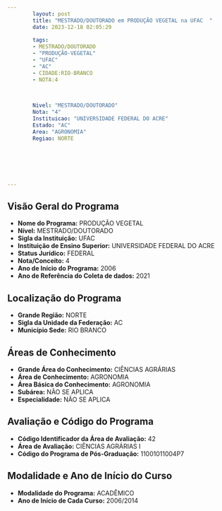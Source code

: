 ```yaml
---
        layout: post
        title: "MESTRADO/DOUTORADO em PRODUÇÃO VEGETAL na UFAC  "
        date: 2023-12-18 02:05:29
     
        tags:
        - MESTRADO/DOUTORADO
        - "PRODUÇÃO-VEGETAL"
        - "UFAC"
        - "AC"
        - CIDADE:RIO-BRANCO
        - NOTA:4
        
       

        Nivel: "MESTRADO/DOUTORADO"
        Nota: "4"
        Instituicao: "UNIVERSIDADE FEDERAL DO ACRE"
        Estado: "AC"
        Area: "AGRONOMIA"
        Regiao: NORTE
        
        
        
        
        
        
---
```

## Visão Geral do Programa
- **Nome do Programa:** PRODUÇÃO VEGETAL
- **Nível:** MESTRADO/DOUTORADO
- **Sigla da Instituição:** UFAC
- **Instituição de Ensino Superior:** UNIVERSIDADE FEDERAL DO ACRE
- **Status Jurídico:** FEDERAL
- **Nota/Conceito:** 4
- **Ano de Início do Programa:** 2006
- **Ano de Referência do Coleta de dados:** 2021

## Localização do Programa
- **Grande Região:** NORTE
- **Sigla da Unidade da Federação:** AC
- **Município Sede:** RIO BRANCO

## Áreas de Conhecimento
- **Grande Área do Conhecimento:** CIÊNCIAS AGRÁRIAS
- **Área de Conhecimento:** AGRONOMIA
- **Área Básica do Conhecimento:** AGRONOMIA
- **Subárea:** NÃO SE APLICA
- **Especialidade:** NÃO SE APLICA

## Avaliação e Código do Programa
- **Código Identificador da Área de Avaliação:** 42
- **Área de Avaliação:** CIÊNCIAS AGRÁRIAS I
- **Código do Programa de Pós-Graduação:** 11001011004P7


## Modalidade e Ano de Início do Curso
- **Modalidade do Programa:** ACADÊMICO
- **Ano de Início de Cada Curso:** 2006/2014

